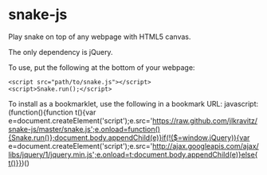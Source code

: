 snake-js
========

Play snake on top of any webpage with HTML5 canvas.

The only dependency is jQuery.

To use, put the following at the bottom of your webpage:
    
    <script src="path/to/snake.js"></script>
    <script>Snake.run();</script>

To install as a bookmarklet, use the following in a bookmark URL:
    javascript:(function(){function t(){var e=document.createElement('script');e.src='https://raw.github.com/jlkravitz/snake-js/master/snake.js';e.onload=function(){Snake.run()};document.body.appendChild(e)}if(!($=window.jQuery)){var e=document.createElement('script');e.src='http://ajax.googleapis.com/ajax/libs/jquery/1/jquery.min.js';e.onload=t;document.body.appendChild(e)}else{t()}})()

